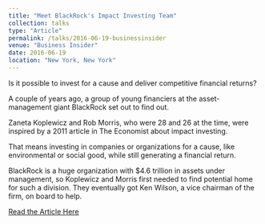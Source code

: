 ```yaml
---
title: "Meet BlackRock's Impact Investing Team"
collection: talks
type: "Article"
permalink: /talks/2016-06-19-businessinsider
venue: "Business Insider"
date: 2016-06-19
location: "New York, New York"
---
```


Is it possible to invest for a cause and deliver competitive financial returns?

A couple of years ago, a group of young financiers at the asset-management giant BlackRock set out to find out.

Zaneta Koplewicz and Rob Morris, who were 28 and 26 at the time, were inspired by a 2011 article in The Economist about impact investing.

That means investing in companies or organizations for a cause, like environmental or social good, while still generating a financial return.

BlackRock is a huge organization with $4.6 trillion in assets under management, so Koplewicz and Morris first needed to find potential home for such a division. They eventually got Ken Wilson, a vice chairman of the firm, on board to help.

[Read the Article Here](https://www.businessinsider.com/meet-blackrocks-impact-investing-team-2016-6)
